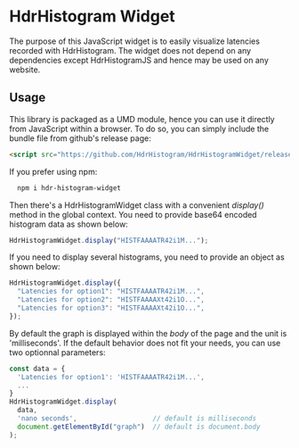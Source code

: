 # HdrHistogram Widget

The purpose of this JavaScript widget is to easily visualize latencies recorded with HdrHistogram. The widget does not depend on any dependencies except HdrHistogramJS and hence may be used on any website.

## Usage

This library is packaged as a UMD module, hence you can use it directly
from JavaScript within a browser. To do so, you can simply include the bundle file from github's release page:

```html
<script src="https://github.com/HdrHistogram/HdrHistogramWidget/releases/download/v1.0.0/hdr-histogram-widget.umd.js"></script>
```

If you prefer using npm:

```sh
  npm i hdr-histogram-widget
```

Then there's a HdrHistogramWidget class with a convenient _display()_ method in the global context. You need to provide base64 encoded histogram data as shown below:

```ts
HdrHistogramWidget.display("HISTFAAAATR42i1M...");
```

If you need to display several histograms, you need to provide an object as shown below:

```ts
HdrHistogramWidget.display({
  "Latencies for option1": "HISTFAAAATR42i1M...",
  "Latencies for option2": "HISTFAAAAXt42i1O...",
  "Latencies for option3": "HISTFAAAAXt42i1O...",
});
```

By default the graph is displayed within the _body_ of the page and the unit is 'milliseconds'. If the default behavior does not fit your needs, you can use two optionnal parameters:

```ts
const data = {
  'Latencies for option1': 'HISTFAAAATR42i1M...',
  ...
}
HdrHistogramWidget.display(
  data,
  'nano seconds',                   // default is milliseconds
  document.getElementById("graph")  // default is document.body
);
```

